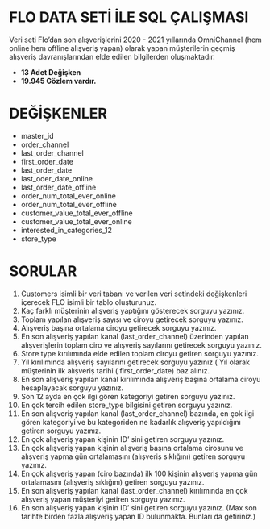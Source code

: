 # FLO DATA SETİ İLE SQL ÇALIŞMASI

Veri seti Flo’dan son alışverişlerini 2020 - 2021 yıllarında OmniChannel (hem online hem offline alışveriş yapan)
olarak yapan müşterilerin geçmiş alışveriş davranışlarından elde edilen bilgilerden oluşmaktadır.

- **13 Adet Değişken** 
- **19.945 Gözlem vardır.**



# DEĞİŞKENLER
- master_id 
- order_channel
- last_order_channel
- first_order_date
- last_order_date
- last_oder_date_online
- last_order_date_offline
- order_num_total_ever_online
- order_num_total_ever_offline
- customer_value_total_ever_offline
- customer_value_total_ever_online
- interested_in_categories_12
- store_type


# SORULAR
1. Customers isimli bir veri tabanı ve verilen veri setindeki değişkenleri içerecek FLO isimli bir tablo oluşturunuz.
2. Kaç farklı müşterinin alışveriş yaptığını gösterecek sorguyu yazınız.
3. Toplam yapılan alışveriş sayısı ve ciroyu getirecek sorguyu yazınız.
4. Alışveriş başına ortalama ciroyu getirecek sorguyu yazınız.
5. En son alışveriş yapılan kanal (last_order_channel) üzerinden yapılan alışverişlerin toplam ciro ve alışveriş sayılarını getirecek sorguyu yazınız.
6. Store type kırılımında elde edilen toplam ciroyu getiren sorguyu yazınız.
7. Yıl kırılımında alışveriş sayılarını getirecek sorguyu yazınız ( Yıl olarak müşterinin ilk alışveriş tarihi ( first_order_date) baz alınız.
8. En son alışveriş yapılan kanal kırılımında alışveriş başına ortalama ciroyu hesaplayacak sorguyu yazınız.
9. Son 12 ayda en çok ilgi gören kategoriyi getiren sorguyu yazınız.
10. En çok tercih edilen store_type bilgisini getiren sorguyu yazınız.
11. En son alışveriş yapılan kanal (last_order_channel) bazında, en çok ilgi gören kategoriyi ve bu kategoriden ne kadarlık alışveriş yapıldığını getiren sorguyu yazınız.
12. En çok alışveriş yapan kişinin ID’ sini getiren sorguyu yazınız.
13. En çok alışveriş yapan kişinin alışveriş başına ortalama cirosunu ve alışveriş yapma gün ortalamasını (alışveriş sıklığını) getiren sorguyu yazınız.
14. En çok alışveriş yapan (ciro bazında) ilk 100 kişinin alışveriş yapma gün ortalamasını (alışveriş sıklığını) getiren sorguyu yazınız.
15. En son alışveriş yapılan kanal (last_order_channel) kırılımında en çok alışveriş yapan müşteriyi getiren sorguyu yazınız.
16. En son alışveriş yapan kişinin ID’ sini getiren sorguyu yazınız. (Max son tarihte birden fazla alışveriş yapan ID bulunmakta. Bunları da getiriniz.)
